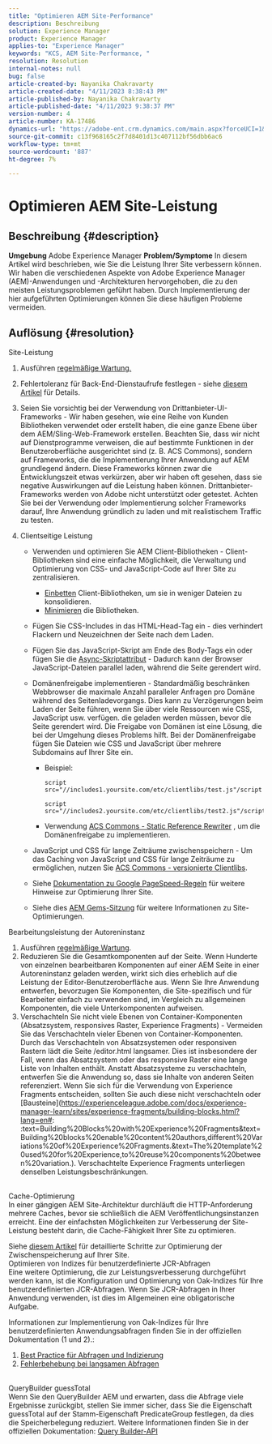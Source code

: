 ```yaml
---
title: "Optimieren AEM Site-Performance"
description: Beschreibung
solution: Experience Manager
product: Experience Manager
applies-to: "Experience Manager"
keywords: "KCS, AEM Site-Performance, "
resolution: Resolution
internal-notes: null
bug: false
article-created-by: Nayanika Chakravarty
article-created-date: "4/11/2023 8:38:43 PM"
article-published-by: Nayanika Chakravarty
article-published-date: "4/11/2023 9:38:37 PM"
version-number: 4
article-number: KA-17486
dynamics-url: "https://adobe-ent.crm.dynamics.com/main.aspx?forceUCI=1&pagetype=entityrecord&etn=knowledgearticle&id=453ca3d5-a8d8-ed11-a7c7-6045bd006b4b"
source-git-commit: c13f968165c2f7d8401d13c407112bf56dbb6ac6
workflow-type: tm+mt
source-wordcount: '887'
ht-degree: 7%

---
```


# Optimieren AEM Site-Leistung

## Beschreibung {#description}

<b>Umgebung</b>
Adobe Experience Manager
<b>Problem/Symptome</b>
In diesem Artikel wird beschrieben, wie Sie die Leistung Ihrer Site verbessern können. Wir haben die verschiedenen Aspekte von Adobe Experience Manager (AEM)-Anwendungen und -Architekturen hervorgehoben, die zu den meisten Leistungsproblemen geführt haben. Durch Implementierung der hier aufgeführten Optimierungen können Sie diese häufigen Probleme vermeiden.


## Auflösung {#resolution}

Site-Leistung  <br>
1. Ausführen [regelmäßige Wartung.](https://experienceleague.adobe.com/docs/experience-manager-cloud-service/content/operations/maintenance.html?lang=de)
2. Fehlertoleranz für Back-End-Dienstaufrufe festlegen - siehe [diesem Artikel](https://helpx.adobe.com/experience-manager/kb/backend-web-service-call-blocking-threads-AEM.html) für Details.
3. Seien Sie vorsichtig bei der Verwendung von Drittanbieter-UI-Frameworks - Wir haben gesehen, wie eine Reihe von Kunden Bibliotheken verwendet oder erstellt haben, die eine ganze Ebene über dem AEM/Sling-Web-Framework erstellen. Beachten Sie, dass wir nicht auf Dienstprogramme verweisen, die auf bestimmte Funktionen in der Benutzeroberfläche ausgerichtet sind (z. B. ACS Commons), sondern auf Frameworks, die die Implementierung Ihrer Anwendung auf AEM grundlegend ändern. Diese Frameworks können zwar die Entwicklungszeit etwas verkürzen, aber wir haben oft gesehen, dass sie negative Auswirkungen auf die Leistung haben können.
Drittanbieter-Frameworks werden von Adobe nicht unterstützt oder getestet. Achten Sie bei der Verwendung oder Implementierung solcher Frameworks darauf, Ihre Anwendung gründlich zu laden und mit realistischem Traffic zu testen.
4. Clientseitige Leistung

   - Verwenden und optimieren Sie AEM Client-Bibliotheken - Client-Bibliotheken sind eine einfache Möglichkeit, die Verwaltung und Optimierung von CSS- und JavaScript-Code auf Ihrer Site zu zentralisieren.

      - [Einbetten](https://experienceleague.adobe.com/docs/experience-manager-release-information/aem-release-updates/previous-updates/aem-previous-versions.html?lang=de) Client-Bibliotheken, um sie in weniger Dateien zu konsolidieren.
      - [Minimieren](https://experienceleague.adobe.com/docs/experience-manager-release-information/aem-release-updates/previous-updates/aem-previous-versions.html?lang=de) die Bibliotheken.
   - Fügen Sie CSS-Includes in das HTML-Head-Tag ein - dies verhindert Flackern und Neuzeichnen der Seite nach dem Laden.
   - Fügen Sie das JavaScript-Skript am Ende des Body-Tags ein oder fügen Sie die [Async-Skriptattribut](https://github.com/nateyolles/aem-clientlib-async) - Dadurch kann der Browser JavaScript-Dateien parallel laden, während die Seite gerendert wird.
   - Domänenfreigabe implementieren - Standardmäßig beschränken Webbrowser die maximale Anzahl paralleler Anfragen pro Domäne während des Seitenladevorgangs. Dies kann zu Verzögerungen beim Laden der Seite führen, wenn Sie über viele Ressourcen wie CSS, JavaScript usw. verfügen. die geladen werden müssen, bevor die Seite gerendert wird. Die Freigabe von Domänen ist eine Lösung, die bei der Umgehung dieses Problems hilft. Bei der Domänenfreigabe fügen Sie Dateien wie CSS und JavaScript über mehrere Subdomains auf Ihrer Site ein.

      - Beispiel:

         ```
         script src="//includes1.yoursite.com/etc/clientlibs/test.js"/script
         ```



         ```
         script src="//includes2.yoursite.com/etc/clientlibs/test2.js"/script
         ```
      - Verwendung [ACS Commons - Static Reference Rewriter](https://adobe-consulting-services.github.io/acs-aem-commons/features/utils-and-apis/static-reference-rewriter/index.html) , um die Domänenfreigabe zu implementieren.
   - JavaScript und CSS für lange Zeiträume zwischenspeichern - Um das Caching von JavaScript und CSS für lange Zeiträume zu ermöglichen, nutzen Sie [ACS Commons - versionierte Clientlibs](https://adobe-consulting-services.github.io/acs-aem-commons/features/versioned-clientlibs/index.html).
   - Siehe [Dokumentation zu Google PageSpeed-Regeln](https://developers.google.com/speed/docs/insights/rules) für weitere Hinweise zur Optimierung Ihrer Site.
   - Siehe dies [AEM Gems-Sitzung](https://experienceleague.adobe.com/?lang=de#home) für weitere Informationen zu Site-Optimierungen.

Bearbeitungsleistung der Autoreninstanz
1. Ausführen [regelmäßige Wartung](https://experienceleague.adobe.com/docs/experience-manager-cloud-service/content/operations/maintenance.html?lang=de).
2. Reduzieren Sie die Gesamtkomponenten auf der Seite. Wenn Hunderte von einzelnen bearbeitbaren Komponenten auf einer AEM Seite in einer Autoreninstanz geladen werden, wirkt sich dies erheblich auf die Leistung der Editor-Benutzeroberfläche aus. Wenn Sie Ihre Anwendung entwerfen, bevorzugen Sie Komponenten, die Site-spezifisch und für Bearbeiter einfach zu verwenden sind, im Vergleich zu allgemeinen Komponenten, die viele Unterkomponenten aufweisen.
3. Verschachteln Sie nicht viele Ebenen von Container-Komponenten (Absatzsystem, responsives Raster, Experience Fragments) - Vermeiden Sie das Verschachteln vieler Ebenen von Container-Komponenten. Durch das Verschachteln von Absatzsystemen oder responsiven Rastern lädt die Seite /editor.html langsamer. Dies ist insbesondere der Fall, wenn das Absatzsystem oder das responsive Raster eine lange Liste von Inhalten enthält. Anstatt Absatzsysteme zu verschachteln, entwerfen Sie die Anwendung so, dass sie Inhalte von anderen Seiten referenziert. Wenn Sie sich für die Verwendung von Experience Fragments entscheiden, sollten Sie auch diese nicht verschachteln oder [Bausteine](https://experienceleague.adobe.com/docs/experience-manager-learn/sites/experience-fragments/building-blocks.html?lang=en#: :text=Building%20Blocks%20with%20Experience%20Fragments&amp;text=Building%20blocks%20enable%20content%20authors,different%20Variations%20of%20Experience%20Fragments.&amp;text=The%20template%20used%20for%20Experience,to%20reuse%20components%20between%20variation.). Verschachtelte Experience Fragments unterliegen denselben Leistungsbeschränkungen.

<br>Cache-Optimierung<br>
In einer gängigen AEM Site-Architektur durchläuft die HTTP-Anforderung mehrere Caches, bevor sie schließlich die AEM Veröffentlichungsinstanzen erreicht. Eine der einfachsten Möglichkeiten zur Verbesserung der Site-Leistung besteht darin, die Cache-Fähigkeit Ihrer Site zu optimieren.

Siehe [diesem Artikel](https://experienceleague.adobe.com/docs/experience-cloud-kcs/kbarticles/KA-17461.html?lang=de) für detaillierte Schritte zur Optimierung der Zwischenspeicherung auf Ihrer Site.
<br>Optimieren von Indizes für benutzerdefinierte JCR-Abfragen<br>
Eine weitere Optimierung, die zur Leistungsverbesserung durchgeführt werden kann, ist die Konfiguration und Optimierung von Oak-Indizes für Ihre benutzerdefinierten JCR-Abfragen. Wenn Sie JCR-Abfragen in Ihrer Anwendung verwenden, ist dies im Allgemeinen eine obligatorische Aufgabe.

Informationen zur Implementierung von Oak-Indizes für Ihre benutzerdefinierten Anwendungsabfragen finden Sie in der offiziellen Dokumentation (1 und 2).:

1. [Best Practice für Abfragen und Indizierung](https://experienceleague.adobe.com/docs/experience-manager-65/deploying/practices/best-practices-for-queries-and-indexing.html?lang=de)
2. [Fehlerbehebung bei langsamen Abfragen](https://experienceleague.adobe.com/docs/experience-manager-65/developing/bestpractices/troubleshooting-slow-queries.html?lang=en)

<br>QueryBuilder guessTotal<br>
Wenn Sie den QueryBuilder AEM und erwarten, dass die Abfrage viele Ergebnisse zurückgibt, stellen Sie immer sicher, dass Sie die Eigenschaft guessTotal auf der Stamm-Eigenschaft PredicateGroup festlegen, da dies die Speicherbelegung reduziert. Weitere Informationen finden Sie in der offiziellen Dokumentation: [Query Builder-API](https://experienceleague.adobe.com/docs/experience-manager-65/developing/platform/query-builder/querybuilder-api.html?lang=en#using-p-guesstotal-to-return-the-results)
